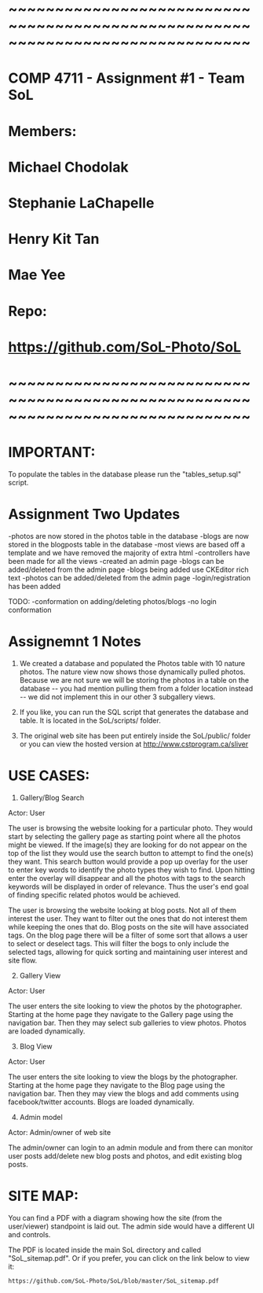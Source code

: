 # ~~~~~~~~~~~~~~~~~~~~~~~~~~~~~~~~~~~~~~~~~~~~~~~~~~~~~~~~~~~~~~~~~~~~~~~~~~~~~~
# COMP 4711 - Assignment #1 - Team SoL
#
# Members:
#       Michael Chodolak
#       Stephanie LaChapelle
#       Henry Kit Tan
#       Mae Yee
#
# Repo:
#       https://github.com/SoL-Photo/SoL
# ~~~~~~~~~~~~~~~~~~~~~~~~~~~~~~~~~~~~~~~~~~~~~~~~~~~~~~~~~~~~~~~~~~~~~~~~~~~~~~

IMPORTANT:
================================================================================
To populate the tables in the database please run the "tables_setup.sql" script.

Assignment Two Updates
================================================================================
-photos are now stored in the photos table in the database
-blogs are now stored in the blogposts table in the database
-most views are based off a template and we have removed the majority of extra html
-controllers have been made for all the views
-created an admin page
-blogs can be added/deleted from the admin page 
-blogs being added use CKEditor rich text
-photos can be added/deleted from the admin page
-login/registration has been added

TODO:
-conformation on adding/deleting photos/blogs
-no login conformation

Assignemnt 1 Notes
================================================================================

1) We created a database and populated the Photos table with 10 nature photos.  The
nature view now shows those dynamically pulled photos.  Because we are not sure
we will be storing the photos in a table on the database -- you had mention 
pulling them from a folder location instead -- we did not implement this in our
other 3 subgallery views.

2) If you like, you can run the SQL script that generates the database and table.
It is located in the SoL/scripts/ folder.

3) The original web site has been put entirely inside the SoL/public/ folder or 
you can view the hosted version at http://www.cstprogram.ca/sliver

USE CASES:
================================================================================

1. Gallery/Blog Search

Actor: User

The user is browsing the website looking for a particular photo. They would
start by selecting the gallery page as starting point where all the photos might
be viewed. If the image(s) they are looking for do not appear on the top of
the list they would use the search button to attempt to find the one(s) they want.
This search button would provide a pop up overlay for the user to enter key words
to identify the photo types they wish to find. Upon hitting enter the overlay
will disappear and all the photos with tags to the search keywords will be displayed
in order of relevance. Thus the user's end goal of finding specific related photos
would be achieved.

The user is browsing the website looking at blog posts. Not all of them interest
the user. They want to filter out the ones that do not interest them while 
keeping the ones that do. Blog posts on the site will have associated tags. 
On the blog page there will be a filter of some sort that allows a user to select 
or deselect tags. This will filter the bogs to only include the selected tags, 
allowing for quick sorting and maintaining user interest and site flow.


2. Gallery View

Actor: User

The user enters the site looking to view the photos by the photographer. Starting
at the home page they navigate to the Gallery page using the navigation bar. Then
they may select sub galleries to view photos. Photos are loaded dynamically.


3. Blog View

Actor: User

The user enters the site looking to view the blogs by the photographer. Starting
at the home page they navigate to the Blog page using the navigation bar. Then
they may view the blogs and add comments using facebook/twitter accounts. 
Blogs are loaded dynamically.


4. Admin model

Actor: Admin/owner of web site

The admin/owner can login to an admin module and from there can monitor user posts
add/delete new blog posts and photos, and edit existing blog posts.



SITE MAP:
================================================================================

You can find a PDF with a diagram showing how the site (from the user/viewer)
standpoint is laid out.  The admin side would have a different UI and controls.

The PDF is located inside the main SoL directory and called "SoL_sitemap.pdf".
Or if you prefer, you can click on the link below to view it:

    https://github.com/SoL-Photo/SoL/blob/master/SoL_sitemap.pdf
